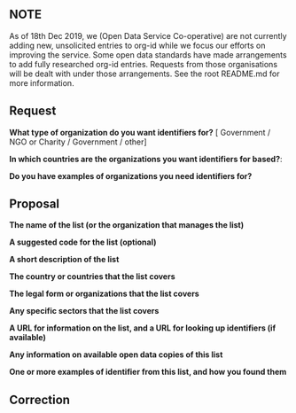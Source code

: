 ## NOTE

As of 18th Dec 2019, we (Open Data Service Co-operative) are not currently adding new, unsolicited entries to org-id while we focus our efforts on improving the service. Some open data standards have made arrangements to add fully researched org-id entries. Requests from those organisations will be dealt with under those arrangements. See the root README.md for more information. 

<!-- Choose one of the three templates below. Delete the others -->
<!-- Edit the issue title before creating your issue -->

<!-- +++ TEMPLATE 1: REQUEST A LIST +++ -->

<!-- You have an organization/organization to identify. You need researchers to find a suitable list. -->

## Request

**What type of organization do you want identifiers for?** [ Government / NGO or Charity / Government / other]

**In which countries are the organizations you want identifiers for based?**: 

**Do you have examples of organizations you need identifiers for?**

<!-- Providing one or more examples of organisations helps the research process  -->


<!-- +++ TEMPLATE 2: PROPOSE A LIST +++ -->
<!-- You have found a list or organization identifiers, and want to propose it for inclusion on org-id.guide-->

<!--Please provide as many details as you can -->

## Proposal

**The name of the list (or the organization that manages the list)**

**A suggested code for the list (optional)**

**A short description of the list**

**The country or countries that the list covers**

**The legal form or organizations that the list covers**

**Any specific sectors that the list covers**

**A URL for information on the list, and a URL for looking up identifiers (if available)**

**Any information on available open data copies of this list**

**One or more examples of identifier from this list, and how you found them**

<!-- +++ TEMPLATE 3: SUGGEST CORRECTIONS +++ -->
<!-- You have additions or corrections to offer to the list --> 

## Correction

<!-- Describe the list and correction that you want to see -->

